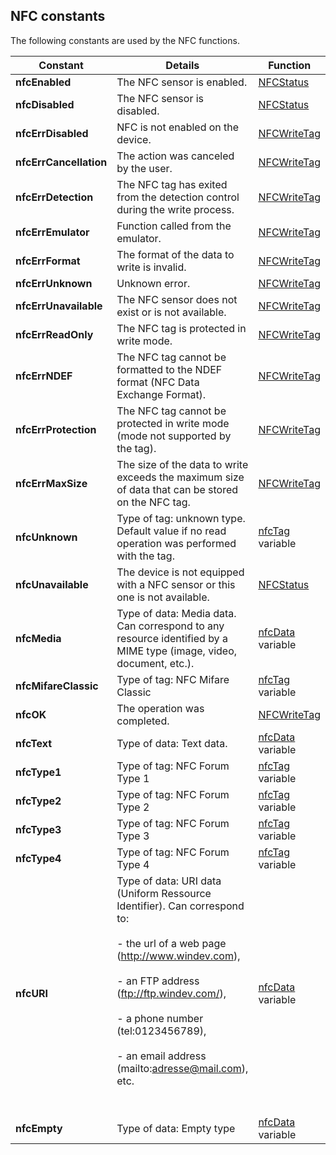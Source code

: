 
## NFC constants
			

<a name="NOTE1"></a>
<a name="NOTE1_1"></a>


The following constants are used by the NFC functions.

| Constant | Details | Function |
| --- | --- | --- |
| **nfcEnabled** | The NFC sensor is enabled. | [NFCStatus](../WDLang3/1000020415.md) |
| **nfcDisabled** | The NFC sensor is disabled. | [NFCStatus](../WDLang3/1000020415.md) |
| **nfcErrDisabled** | NFC is not enabled on the device. | [NFCWriteTag](../WDLang3/1000020417.md) |
| **nfcErrCancellation** | The action was canceled by the user. | [NFCWriteTag](../WDLang3/1000020417.md) |
| **nfcErrDetection** | The NFC tag has exited from the detection control during the write process. | [NFCWriteTag](../WDLang3/1000020417.md) |
| **nfcErrEmulator** | Function called from the emulator. | [NFCWriteTag](../WDLang3/1000020417.md) |
| **nfcErrFormat** | The format of the data to write is invalid. | [NFCWriteTag](../WDLang3/1000020417.md) |
| **nfcErrUnknown** | Unknown error. | [NFCWriteTag](../WDLang3/1000020417.md) |
| **nfcErrUnavailable** | The NFC sensor does not exist or is not available. | [NFCWriteTag](../WDLang3/1000020417.md) |
| **nfcErrReadOnly** | The NFC tag is protected in write mode. | [NFCWriteTag](../WDLang3/1000020417.md) |
| **nfcErrNDEF** | The NFC tag cannot be formatted to the NDEF format (NFC Data Exchange Format). | [NFCWriteTag](../WDLang3/1000020417.md) |
| **nfcErrProtection** | The NFC tag cannot be protected in write mode (mode not supported by the tag). | [NFCWriteTag](../WDLang3/1000020417.md) |
| **nfcErrMaxSize** | The size of the data to write exceeds the maximum size of data that can be stored on the NFC tag. | [NFCWriteTag](../WDLang3/1000020417.md) |
| **nfcUnknown** | Type of tag:  unknown type. Default value if no read operation was performed with the tag. | [nfcTag](../WDLang3/1000020411.md) variable |
| **nfcUnavailable** | The device is not equipped with a NFC sensor or this one is not available. | [NFCStatus](../WDLang3/1000020415.md) |
| **nfcMedia** | Type of data: Media data. Can correspond to any resource identified by a MIME type (image, video, document, etc.). | [nfcData](../WDLang3/1000020406.md) variable |
| **nfcMifareClassic** | Type of tag: NFC Mifare Classic | [nfcTag](../WDLang3/1000020411.md) variable |
| **nfcOK** | The operation was completed. | [NFCWriteTag](../WDLang3/1000020417.md) |
| **nfcText** | Type of data: Text data. | [nfcData](../WDLang3/1000020406.md) variable |
| **nfcType1** | Type of tag: NFC Forum Type 1 | [nfcTag](../WDLang3/1000020411.md) variable |
| **nfcType2** | Type of tag: NFC Forum Type 2 | [nfcTag](../WDLang3/1000020411.md) variable |
| **nfcType3** | Type of tag: NFC Forum Type 3 | [nfcTag](../WDLang3/1000020411.md) variable |
| **nfcType4** | Type of tag: NFC Forum Type 4 | [nfcTag](../WDLang3/1000020411.md) variable |
| **nfcURI** | Type of data: URI data (Uniform Ressource Identifier). Can correspond to:<br><br>- the url of a web page (http://www.windev.com), <br><br>- an FTP address (ftp://ftp.windev.com/), <br><br>- a phone number (tel:0123456789), <br><br>- an email address (mailto:adresse@mail.com), etc.<br><br><br> | [nfcData](../WDLang3/1000020406.md) variable |
| **nfcEmpty** | Type of data: Empty type | [nfcData](../WDLang3/1000020406.md) variable |




